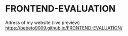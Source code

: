 # FRONTEND-EVALUATION
Adress of my website (live preview)
https://bebeto9009.github.io/FRONTEND-EVALUATION/